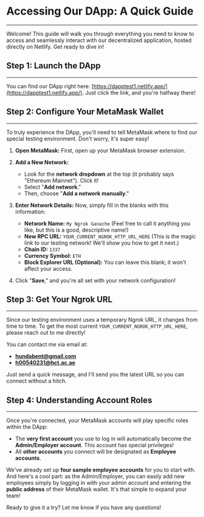 # Accessing Our DApp: A Quick Guide
---
Welcome! This guide will walk you through everything you need to know to access and seamlessly interact with our decentralized application, hosted directly on Netlify. Get ready to dive in!

## Step 1: Launch the DApp
---
You can find our DApp right here: [https://dapptest1.netlify.app/](https://dapptest1.netlify.app/). Just click the link, and you're halfway there!

## Step 2: Configure Your MetaMask Wallet
---
To truly experience the DApp, you'll need to tell MetaMask where to find our special testing environment. Don't worry, it's super easy!

1.  **Open MetaMask:** First, open up your MetaMask browser extension.
2.  **Add a New Network:**
    * Look for the **network dropdown** at the top (it probably says "Ethereum Mainnet"). Click it!
    * Select "**Add network**."
    * Then, choose "**Add a network manually**."
3.  **Enter Network Details:** Now, simply fill in the blanks with this information:
    * **Network Name:** `My Ngrok Ganache` (Feel free to call it anything you like, but this is a good, descriptive name!)
    * **New RPC URL:** `YOUR_CURRENT_NGROK_HTTP_URL_HERE` (This is the magic link to our testing network! We'll show you how to get it next.)
    * **Chain ID:** `1337`
    * **Currency Symbol:** `ETH`
    * **Block Explorer URL (Optional):** You can leave this blank; it won't affect your access.

4.  Click "**Save**," and you're all set with your network configuration!

## Step 3: Get Your Ngrok URL
---
Since our testing environment uses a temporary Ngrok URL, it changes from time to time. To get the most current `YOUR_CURRENT_NGROK_HTTP_URL_HERE`, please reach out to me directly!

You can contact me via email at:
* **hundabent@gmail.com**
* **h00540231@hct.ac.ae**

Just send a quick message, and I'll send you the latest URL so you can connect without a hitch.

## Step 4: Understanding Account Roles
---
Once you're connected, your MetaMask accounts will play specific roles within the DApp:

* The **very first account** you use to log in will automatically become the **Admin/Employer account**. This account has special privileges!
* All **other accounts** you connect will be designated as **Employee accounts**.

We've already set up **four sample employee accounts** for you to start with. And here's a cool part: as the Admin/Employer, you can easily add new employees simply by logging in with your admin account and entering the **public address** of their MetaMask wallet. It's that simple to expand your team!

Ready to give it a try? Let me know if you have any questions!